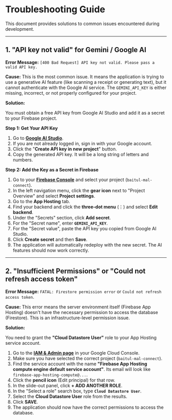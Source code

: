 # Troubleshooting Guide

This document provides solutions to common issues encountered during development.

---

## 1. "API key not valid" for Gemini / Google AI

**Error Message:** `[400 Bad Request] API key not valid. Please pass a valid API key.`

**Cause:**
This is the most common issue. It means the application is trying to use a generative AI feature (like scanning a receipt or generating text), but it cannot authenticate with the Google AI service. The `GEMINI_API_KEY` is either missing, incorrect, or not properly configured for your project.

**Solution:**

You must obtain a free API key from Google AI Studio and add it as a secret to your Firebase project.

**Step 1: Get Your API Key**

1.  Go to **[Google AI Studio](https://aistudio.google.com/app/apikey)**.
2.  If you are not already logged in, sign in with your Google account.
3.  Click the "**Create API key in new project**" button.
4.  Copy the generated API key. It will be a long string of letters and numbers.

**Step 2: Add the Key as a Secret in Firebase**

1.  Go to your **[Firebase Console](https://console.firebase.google.com/)** and select your project (`baitul-mal-connect`).
2.  In the left navigation menu, click the **gear icon** next to "Project Overview" and select **Project settings**.
3.  Go to the **App Hosting** tab.
4.  Find your backend and click the **three-dot menu** (⋮) and select **Edit backend**.
5.  Under the "Secrets" section, click **Add secret**.
6.  For the "Secret name", enter **`GEMINI_API_KEY`**.
7.  For the "Secret value", paste the API key you copied from Google AI Studio.
8.  Click **Create secret** and then **Save**.
9.  The application will automatically redeploy with the new secret. The AI features should now work correctly.

---

## 2. "Insufficient Permissions" or "Could not refresh access token"

**Error Message:** `FATAL: Firestore permission error` or `Could not refresh access token`.

**Cause:**
This error means the server environment itself (Firebase App Hosting) doesn't have the necessary permission to access the database (Firestore). This is an infrastructure-level permission issue.

**Solution:**

You need to grant the **"Cloud Datastore User"** role to your App Hosting service account.

1.  Go to the **[IAM & Admin page](https://console.cloud.google.com/iam-admin/iam)** in your Google Cloud Console.
2.  Make sure you have selected the correct project (`baitul-mal-connect`).
3.  Find the service account with the name **"Firebase App Hosting compute engine default service account"**. Its email will look like `firebase-app-hosting-compute@...`.
4.  Click the **pencil icon** (Edit principal) for that row.
5.  In the slide-out panel, click **+ ADD ANOTHER ROLE**.
6.  In the "Select a role" search box, type **`Cloud Datastore User`**.
7.  Select the **Cloud Datastore User** role from the results.
8.  Click **SAVE**.
9.  The application should now have the correct permissions to access the database.
